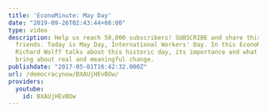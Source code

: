```yaml
---
title: 'EconoMinute: May Day'
date: "2019-09-26T02:43:44+08:00"
type: video
description: Help us reach 50,000 subscribers! SUBSCRIBE and share this video with
  friends. Today is May Day, International Workers' Day. In this EconoMinute, Prof.
  Richard Wolff talks about this historic day, its importance and what is needed to
  bring about real and meaningful change.
publishdate: "2017-05-01T16:42:32.000Z"
url: /democracynow/BXAUjHEvBOw/
providers:
  youtube:
    id: BXAUjHEvBOw
---
```

